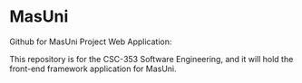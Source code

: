 # MasUni
Github for MasUni Project Web Application:

This repository is for the CSC-353 Software Engineering, and it will hold the front-end framework application for MasUni.

